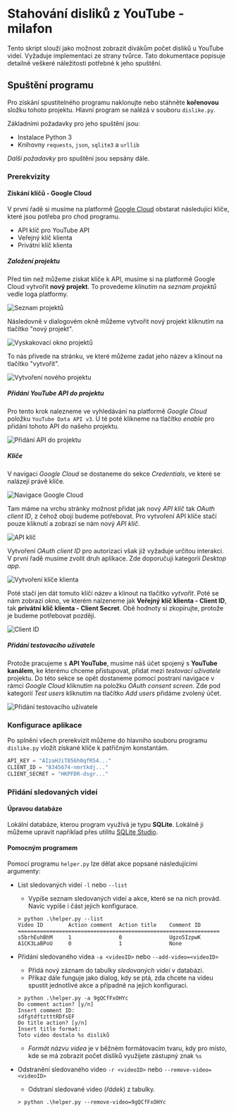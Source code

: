 # Stahování disliků z YouTube - milafon

Tento skript slouží jako možnost zobrazit divákům počet disliků u YouTube videí. Vyžaduje implementaci ze strany tvůrce. Tato dokumentace popisuje detailně veškeré náležitosti potřebné k jeho spuštění. 

## Spuštění programu

Pro získání spustitelného programu naklonujte nebo stáhněte **kořenovou** složku tohoto projektu. Hlavní program se nalézá v souboru `dislike.py`. 

Základními požadavky pro jeho spuštění jsou:
- Instalace Python 3
- Knihovny `requests`, `json`, `sqlite3` a `urllib`

_Další požadavky_ pro spuštění jsou sepsány dále.

### Prerekvizity

#### Získání klíčů - Google Cloud

V první řadě si musíme na platformě [Google Cloud](https://console.cloud.google.com/) obstarat následující klíče, které jsou potřeba pro chod programu. 
- API klíč pro YouTube API
- Veřejný klíč klienta
- Privátní klíč klienta

##### Založení projektu

Před tím než můžeme získat klíče k API, musíme si na platformě Google Cloud vytvořit **nový projekt**. To provedeme _klinutím_ na _seznam projektů_ vedle loga platformy. 

![Seznam projektů](/dokumentace/pic/projects.png)

Následovně v dialogovém okně můžeme vytvořit nový projekt kliknutím na tlačítko "nový projekt". 

![Vyskakovací okno projektů](/dokumentace/pic/cloud_console_projekty.png)

To nás přivede na stránku, ve které můžeme zadat jeho název a klinout na tlačítko "vytvořit".

![Vytvoření nového projektu](/dokumentace/pic/new_project.png)

##### Přidání YouTube API do projektu

Pro tento krok nalezneme ve vyhledávání na platformě _Google Cloud_ položku `YouTube Data API v3`. U té poté klikneme na tlačítko _enable_ pro přidání tohoto API do našeho projektu. 

![Přidání API do projektu](/dokumentace/pic/cloud_console_api_add.png)

##### Klíče

V navigaci _Google Cloud_ se dostaneme do sekce _Credentials_, ve které se nalázejí právě klíče. 

![Navigace Google Cloud](/dokumentace/pic/cloud_console_api_nav.png)

Tam máme na vrchu stránky možnost přidat jak nový _API klíč_ tak _OAuth client ID_, z čehož obojí budeme potřebovat. Pro vytvoření API klíče stačí pouze kliknutí a zobrazí se nám nový _API klíč_.

![API klíč](/dokumentace/pic/api_key.png)

Vytvoření _OAuth client ID_ pro autorizaci však již vyžaduje určitou interakci. V první řadě musíme zvolit druh aplikace. Zde doporučuji kategorii _Desktop app_. 

![Vytvoření klíče klienta](/dokumentace/pic/create_oauth.png)

Poté stačí jen dát tomuto klíči název a klinout na tlačítko _vytvořit_. Poté se nám zobrazí okno, ve kterém nalzeneme jak **Veřejný klíč klienta - Client ID**, tak **privátní klíč klienta - Client Secret**. Obě hodnoty si zkopírujte, protože je budeme potřebovat později.

![Client ID](/dokumentace/pic/oauth_credentials.png)

##### Přidání testovacího uživatele

Protože pracujeme s **API YouTube**, musíme náš účet spojený s **YouTube kanálem**, ke kterému chceme přistupovat, přidat mezi _testovací uživatele_ projektu. Do této sekce se opět dostaneme pomocí postraní navigace v rámci _Google Cloud_ kliknutím na položku _OAuth consent screen_. Zde pod kategorií _Test users_ kliknutím na tlačítko _Add users_ přidáme zvolený účet.

![Přidání testovacího uživatele](/dokumentace/pic/test_users.png)

### Konfigurace aplikace

Po splnění všech prerekvizit můžeme do hlavního souboru programu `dislike.py` vložit získané klíče k patřičným konstantám. 

```python
API_KEY = "AIzaHJiT856h0qfR54..."
CLIENT_ID = "8345674-nmrtkdj..."
CLIENT_SECRET = "HKPFDR-dsgr..."
```

### Přidání sledovaných videí

#### Úpravou databáze

Lokální databáze, kterou program využívá je typu **SQLite**. Lokálně ji můžeme upravit například přes utilitu [SQLite Studio](https://sqlitestudio.pl/). 

#### Pomocným programem

Pomocí programu `helper.py` lze dělat akce popsané následujícími argumenty:

- List sledovaných videí `-l` nebo `--list`
    -  Vypíše seznam sledovaných videí a akce, které se na nich provád. Navíc vypíše i část jejich konfigurace.
    ```Shell
    > python .\helper.py --list
    Video ID        Action comment  Action title    Comment ID
    ================================================================
    s5brhEuhBhM     1               0               Ugzo5IzpwK
    A1CK3LaBPoU     0               1               None
    ```
- Přidání sledovaného videa `-a <videoID>` nebo `--add-video=<videoID>`
    - Přidá nový záznam do tabulky _sledovaných videí_ v databázi.
    - Příkaz dále funguje jako dialog, kdy se ptá, zda chcete na videu spustit jednotlivé akce a případně na jejich konfiguraci. 
    ```Shell
    > python .\helper.py -a 9gQCfFxOHYc
    Do comment action? [y/n]
    Insert comment ID:
    sdfgtdftztttRDfsEF
    Do title action? [y/n]
    Insert title format:
    Toto video dostalo %s disliků
    ```
    - _Formát názvu videa_ je v běžném formátovacím tvaru, kdy pro místo, kde se má zobrazit počet disliků využijete zástupný znak `%s`

- Odstranění sledovaného video `-r <videoID>` nebo `--remove-video=<videoID>`
    - Odstraní sledované video (_řádek_) z tabulky.
    ```Shell
    > python .\helper.py --remove-video=9gQCfFxOHYc
    ```